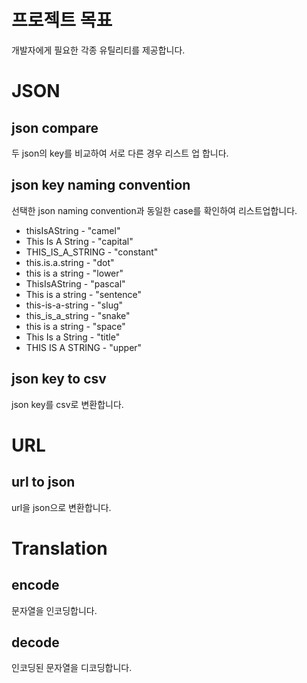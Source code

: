 # 프로젝트 목표

개발자에게 필요한 각종 유틸리티를 제공합니다.

# JSON

## json compare

두 json의 key를 비교하여 서로 다른 경우 리스트 업 합니다.

## json key naming convention

선택한 json naming convention과 동일한 case를 확인하여 리스트업합니다.

- thisIsAString - "camel"
- This Is A String - "capital"
- THIS_IS_A_STRING - "constant"
- this.is.a.string - "dot"
- this is a string - "lower"
- ThisIsAString - "pascal"
- This is a string - "sentence"
- this-is-a-string - "slug"
- this_is_a_string - "snake"
- this is a string - "space"
- This Is a String - "title"
- THIS IS A STRING - "upper"

## json key to csv

json key를 csv로 변환합니다.

# URL

## url to json

url을 json으로 변환합니다.

# Translation

## encode

문자열을 인코딩합니다.

## decode

인코딩된 문자열을 디코딩합니다.
